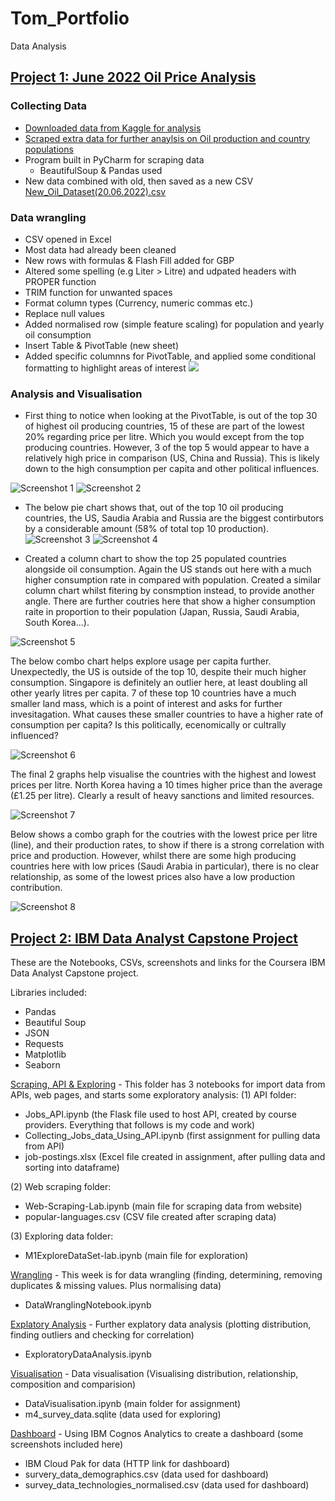 # Tom_Portfolio

Data Analysis


## [Project 1: June 2022 Oil Price Analysis](https://github.com/jaffacakes2323/oil_price_scraping)

### Collecting Data
- [Downloaded data from Kaggle for analysis](https://www.kaggle.com/datasets/zusmani/petrolgas-prices-worldwide)
- [Scraped extra data for further anaylsis on Oil production and country populations](https://www.worldometers.info/oil/oil-production-by-country/)
- Program built in PyCharm for scraping data
  - BeautifulSoup & Pandas used
- New data combined with old, then saved as a new CSV [New_Oil_Dataset(20.06.2022).csv](https://github.com/jaffacakes2323/oil_price_scraping/blob/main/New_Oil_Dataset(20.06.2022).csv)

### Data wrangling
- CSV opened in Excel
- Most data had already been cleaned
- New rows with formulas & Flash Fill added for GBP
- Altered some spelling (e.g Liter > Litre) and udpated headers with PROPER function
- TRIM function for unwanted spaces
- Format column types (Currency, numeric commas etc.)
- Replace null values
- Added normalised row (simple feature scaling) for population and yearly oil consumption
- Insert Table & PivotTable (new sheet)
- Added specific columnns for PivotTable, and applied some conditional formatting to highlight areas of interest
![](https://github.com/jaffacakes2323/Tom_Portfolio/blob/main/images/oil_pivot.png)

### Analysis and Visualisation
- First thing to notice when looking at the PivotTable, is out of the top 30 of highest oil producing countries, 15 of these are part of the lowest 20% regarding price per litre. Which you would except from the top producing countries. However, 3 of the top 5 would appear to have a relatively high price in comparison (US, China and Russia). This is likely down to the high consumption per capita and other political influences. 

![Screenshot 1](https://github.com/jaffacakes2323/Tom_Portfolio/blob/main/images/oil_consumption_2.png)
![Screenshot 2](https://github.com/jaffacakes2323/Tom_Portfolio/blob/main/images/oil_production.png)

- The below pie chart shows that, out of the top 10 oil producing countries, the US, Saudia Arabia and Russia are the biggest contirbutors by a considerable amount (58% of total top 10 production).
![Screenshot 3](https://github.com/jaffacakes2323/Tom_Portfolio/blob/main/images/oil_production_pie.png)
![Screenshot 4](https://github.com/jaffacakes2323/Tom_Portfolio/blob/main/images/population_oilconsumption.png)

- Created a column chart to show the top 25 populated countries alongside oil consumption. Again the US stands out here with a much higher consumption rate in compared with population. Created a similar column chart whilst fitering by consmption instead, to provide another angle. There are further coutries here that show a higher consumption raite in proportion to their population (Japan, Russia, Saudi Arabia, South Korea...). 

![Screenshot 5](https://github.com/jaffacakes2323/Tom_Portfolio/blob/main/images/population_oilconsumption.png)

The below combo chart helps explore usage per capita further. Unexpectedly, the US is outside of the top 10, despite their much higher consumption. Singapore is definitely an outlier here, at least doubling all other yearly litres per capita. 7 of these top 10 countries have a much smaller land mass, which is a point of interest and asks for further invesitagation. What causes these smaller countries to have a higher rate of consumption per capita? Is this politically, ecenomically or cultrally influenced?

![Screenshot 6](https://github.com/jaffacakes2323/Tom_Portfolio/blob/main/images/litres_per_capita_by_price.png)

The final 2 graphs help visualise the countries with the highest and lowest prices per litre. North Korea having a 10 times higher price than the average (£1.25 per litre). Clearly a result of heavy sanctions and limited resources.

![Screenshot 7](https://github.com/jaffacakes2323/Tom_Portfolio/blob/main/images/highest_price.png)

Below shows a combo graph for the coutries with the lowest price per litre (line), and their production rates, to show if there is a strong correlation with price and production. However, whilst there are some high producing countries here with low prices (Saudi Arabia in particular), there is no clear relationship, as some of the lowest prices also have a low production contribution.

![Screenshot 8](https://github.com/jaffacakes2323/Tom_Portfolio/blob/main/images/lowest_price_production.png)



## [Project 2: IBM Data Analyst Capstone Project](https://github.com/jaffacakes2323/IBM_Capstone)


These are the Notebooks, CSVs, screenshots and links for the Coursera IBM Data Analyst Capstone project.

Libraries included:

* Pandas
* Beautiful Soup
* JSON
* Requests
* Matplotlib
* Seaborn

[Scraping, API & Exploring](https://github.com/jaffacakes2323/IBM_Capstone/tree/main/Week%201(Scraping%2C%20API%20%26Exploring)) - This folder has 3 notebooks for import data from APIs, web pages, and starts some exploratory analysis: (1) API folder:

- Jobs_API.ipynb (the Flask file used to host API, created by course providers. Everything that follows is my code and work)
- Collecting_Jobs_data_Using_API.ipynb (first assignment for pulling data from API)
- job-postings.xlsx (Excel file created in assignment, after pulling data and sorting into dataframe)

(2) Web scraping folder:

- Web-Scraping-Lab.ipynb (main file for scraping data from website)
- popular-languages.csv (CSV file created after scraping data)

(3) Exploring data folder:

- M1ExploreDataSet-lab.ipynb (main file for exploration)

[Wrangling](https://github.com/jaffacakes2323/IBM_Capstone/tree/main/Week%202(Wrangling)) - This week is for data wrangling (finding, determining, removing duplicates & missing values. Plus normalising data)

- DataWranglingNotebook.ipynb

[Explatory Analysis](https://github.com/jaffacakes2323/IBM_Capstone/tree/main/Week%203(Exploratory%20DA)) - Further explatory data analysis (plotting distribution, finding outliers and checking for correlation)

- ExploratoryDataAnalysis.ipynb

[Visualisation](https://github.com/jaffacakes2323/IBM_Capstone/tree/main/Week%204(Visualisation)) - Data visualisation (Visualising distribution, relationship, composition and comparision)

- DataVisualisation.ipynb (main folder for assignment)
- m4_survey_data.sqlite (data used for exploring)

[Dashboard](https://github.com/jaffacakes2323/IBM_Capstone/tree/main/Week%205(Cognos)) - Using IBM Cognos Analytics to create a dashboard (some screenshots included here)

- IBM Cloud Pak for data (HTTP link for dashboard)
- survery_data_demographics.csv (data used for dashboard)
- survey_data_technologies_normalised.csv (data used for dashboard)


